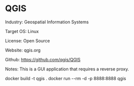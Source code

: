 # QGIS

Industry: Geospatial Information Systems

Target OS: Linux

License: Open Source

Website: qgis.org

Github: https://github.com/qgis/QGIS

Notes: This is a GUI application that requires a reverse proxy.

docker build -t qgis .
docker run --rm -d -p 8888:8888 qgis